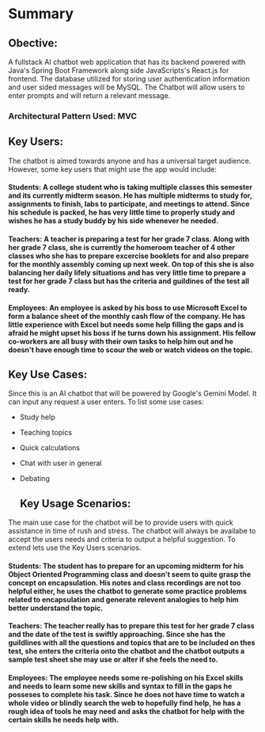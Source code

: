 
# Summary

## Obective: 
A fullstack AI chatbot web application that has its backend powered with Java's Spring Boot Framework
along side JavaScripts's React.js for frontend. The database utilized for storing user authentication information
and user sided messages will be MySQL. The Chatbot will allow users to enter prompts and will return a relevant message.

 ### Architectural Pattern Used: MVC

 ## Key Users:
 The chatbot is aimed towards anyone and has a universal target audience. However, some key users that might use the app would include:
   #### Students: A college student who is taking multiple classes this semester and its currently midterm season. He has multiple midterms to study for, assignments to finish, labs to participate, and meetings to attend. Since his schedule is packed, he has very little time to properly study and wishes he has a study buddy by his side whenever he needed.
   #### Teachers: A teacher is preparing a test for her grade 7 class. Along with her grade 7 class, she is currently the homeroom teacher of 4 other classes who she has to prepare excercise booklets for and also prepare for the monthly assembly coming up next week. On top of this she is also balancing her daily lifely situations and has very little time to prepare a test for her grade 7 class but has the criteria and guildines of the test all ready.
   #### Employees: An employee is asked by his boss to use Microsoft Excel to form a balance sheet of the monthly cash flow of the company. He has little experience with Excel but needs some help filling the gaps and is afraid he might upset his boss if he turns down his assignment. His fellow co-workers are all busy with their own tasks to help him out and he doesn't have enough time to scour the web or watch videos on the topic.

  ## Key Use Cases:
 Since this is an AI chatbot that will be powered by Google's Gemini Model. It can input any request a user enters. To list some use cases:
- Study help
- Teaching topics
- Quick calculations
- Chat with user in general
- Debating

  ## Key Usage Scenarios:
 The main use case for the chatbot will be to provide users with quick assistance in time of rush and stress. The chatbot will always be availabe to accept the users needs and criteria to output a helpful suggestion.
 To extend lets use the Key Users scenarios.
   #### Students: The student has to prepare for an upcoming midterm for his Object Oriented Programming class and doesn't seem to quite grasp the concept on encapsulation. His notes and class recordings are not too helpful either, he uses the chatbot to generate some practice problems related to encapsulation and generate relevent analogies to help him better understand the topic.
   #### Teachers: The teacher really has to prepare this test for her grade 7 class and the date of the test is swiftly approaching. Since she has the guildlines with all the questions and topics that are to be included on thes test, she enters the criteria onto the chatbot and the chatbot outputs a sample test sheet she may use or alter if she feels the need to.
   #### Employees: The employee needs some re-polishing on his Excel skills and needs to learn some new skills and syntax to fill in the gaps he posseses to complete his task. Since he does not have time to watch a whole video or blindly search the web to hopefully find help, he has a rough idea of tools he may need and asks the chatbot for help with the certain skills he needs help with. 
